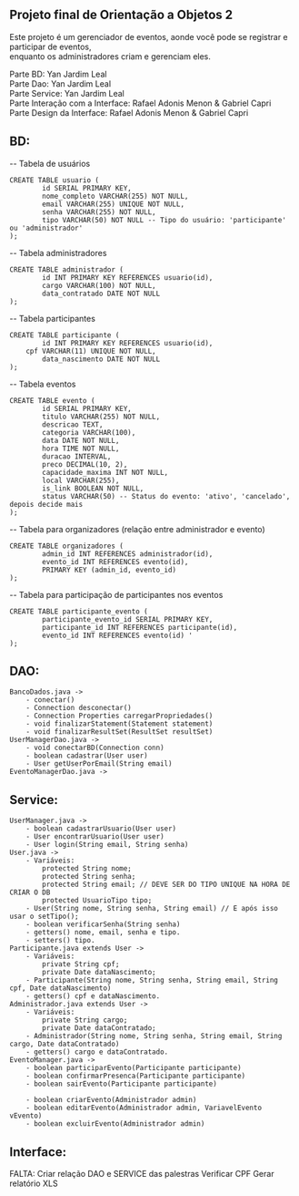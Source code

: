 ## Projeto final de Orientação a Objetos 2 <br>
Este projeto é um gerenciador de eventos, aonde você pode se registrar e participar de eventos, <br>
enquanto os administradores criam e gerenciam eles.

Parte BD: Yan Jardim Leal <br>
Parte Dao: Yan Jardim Leal <br>
Parte Service: Yan Jardim Leal <br>
Parte Interação com a Interface: Rafael Adonis Menon & Gabriel Capri <br>
Parte Design da Interface: Rafael Adonis Menon & Gabriel Capri <br>

## BD:

-- Tabela de usuários

	CREATE TABLE usuario (
    		id SERIAL PRIMARY KEY,
    		nome_completo VARCHAR(255) NOT NULL,
    		email VARCHAR(255) UNIQUE NOT NULL,
    		senha VARCHAR(255) NOT NULL,
    		tipo VARCHAR(50) NOT NULL -- Tipo do usuário: 'participante' ou 'administrador'
	);

-- Tabela administradores

	CREATE TABLE administrador (
    		id INT PRIMARY KEY REFERENCES usuario(id),
    		cargo VARCHAR(100) NOT NULL,
    		data_contratado DATE NOT NULL
	);

-- Tabela participantes

	CREATE TABLE participante (
    		id INT PRIMARY KEY REFERENCES usuario(id),
   		cpf VARCHAR(11) UNIQUE NOT NULL,
    		data_nascimento DATE NOT NULL
	);

-- Tabela eventos

	CREATE TABLE evento (
    		id SERIAL PRIMARY KEY,
    		titulo VARCHAR(255) NOT NULL,
    		descricao TEXT,
    		categoria VARCHAR(100),
    		data DATE NOT NULL,
    		hora TIME NOT NULL,
    		duracao INTERVAL,
    		preco DECIMAL(10, 2),
    		capacidade_maxima INT NOT NULL,
    		local VARCHAR(255),
    		is_link BOOLEAN NOT NULL,
    		status VARCHAR(50) -- Status do evento: 'ativo', 'cancelado', depois decide mais
	);

-- Tabela para organizadores (relação entre administrador e evento)

	CREATE TABLE organizadores (
    		admin_id INT REFERENCES administrador(id),
    		evento_id INT REFERENCES evento(id),
    		PRIMARY KEY (admin_id, evento_id)
	);

-- Tabela para participação de participantes nos eventos

	CREATE TABLE participante_evento (
    		participante_evento_id SERIAL PRIMARY KEY,
    		participante_id INT REFERENCES participante(id),
    		evento_id INT REFERENCES evento(id) '
	);

## DAO:

	BancoDados.java ->
		- conectar()
		- Connection desconectar()
		- Connection Properties carregarPropriedades()
		- void finalizarStatement(Statement statement)
		- void finalizarResultSet(ResultSet resultSet)
	UserManagerDao.java ->
		- void conectarBD(Connection conn)
		- boolean cadastrar(User user)
		- User getUserPorEmail(String email)
	EventoManagerDao.java ->

## Service:

	UserManager.java ->
		- boolean cadastrarUsuario(User user)
		- User encontrarUsuario(User user)
		- User login(String email, String senha)
	User.java ->
		- Variáveis:
			protected String nome;
			protected String senha;
			protected String email; // DEVE SER DO TIPO UNIQUE NA HORA DE CRIAR O DB
			protected UsuarioTipo tipo;
		- User(String nome, String senha, String email) // E após isso usar o setTipo();
		- boolean verificarSenha(String senha)
		- getters() nome, email, senha e tipo.
		- setters() tipo.
	Participante.java extends User ->
		- Variáveis:
			private String cpf;
			private Date dataNascimento;
		- Participante(String nome, String senha, String email, String cpf, Date dataNascimento)
		- getters() cpf e dataNascimento.
	Administrador.java extends User ->
		- Variáveis:
			private String cargo;
			private Date dataContratado;
		- Administrador(String nome, String senha, String email, String cargo, Date dataContratado)
		- getters() cargo e dataContratado.
	EventoManager.java ->
		- boolean participarEvento(Participante participante)
		- boolean confirmarPresenca(Participante participante)
		- boolean sairEvento(Participante participante)
	
		- boolean criarEvento(Administrador admin)
		- boolean editarEvento(Administrador admin, VariavelEvento vEvento)
		- boolean excluirEvento(Administrador admin)

## Interface:

FALTA:
Criar relação DAO e SERVICE das palestras
Verificar CPF
Gerar relatório XLS
